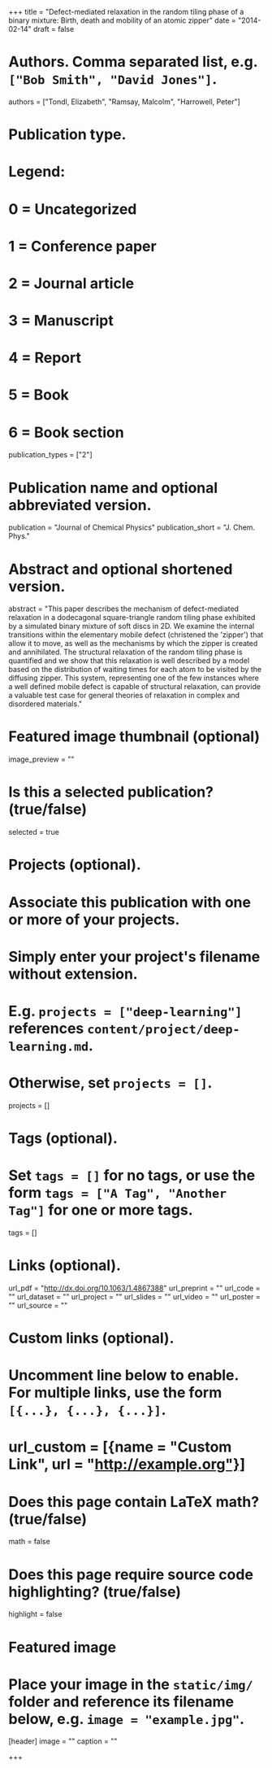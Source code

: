+++
title = "Defect-mediated relaxation in the random tiling phase of a binary mixture: Birth, death and mobility of an atomic zipper"
date = "2014-02-14"
draft = false

# Authors. Comma separated list, e.g. `["Bob Smith", "David Jones"]`.
authors = ["Tondl, Elizabeth", "Ramsay, Malcolm", "Harrowell, Peter"]

# Publication type.
# Legend:
# 0 = Uncategorized
# 1 = Conference paper
# 2 = Journal article
# 3 = Manuscript
# 4 = Report
# 5 = Book
# 6 = Book section
publication_types = ["2"]

# Publication name and optional abbreviated version.
publication = "Journal of Chemical Physics"
publication_short = "J. Chem. Phys."

# Abstract and optional shortened version.
abstract = "This paper describes the mechanism of defect-mediated relaxation in a dodecagonal square-triangle random tiling phase exhibited by a simulated binary mixture of soft discs in 2D. We examine the internal transitions within the elementary mobile defect (christened the 'zipper') that allow it to move, as well as the mechanisms by which the zipper is created and annihilated. The structural relaxation of the random tiling phase is quantified and we show that this relaxation is well described by a model based on the distribution of waiting times for each atom to be visited by the diffusing zipper. This system, representing one of the few instances where a well defined mobile defect is capable of structural relaxation, can provide a valuable test case for general theories of relaxation in complex and disordered materials."

# Featured image thumbnail (optional)
image_preview = ""

# Is this a selected publication? (true/false)
selected = true

# Projects (optional).
#   Associate this publication with one or more of your projects.
#   Simply enter your project's filename without extension.
#   E.g. `projects = ["deep-learning"]` references `content/project/deep-learning.md`.
#   Otherwise, set `projects = []`.
projects = []

# Tags (optional).
#   Set `tags = []` for no tags, or use the form `tags = ["A Tag", "Another Tag"]` for one or more tags.
tags = []

# Links (optional).
url_pdf = "http://dx.doi.org/10.1063/1.4867388"
url_preprint = ""
url_code = ""
url_dataset = ""
url_project = ""
url_slides = ""
url_video = ""
url_poster = ""
url_source = ""

# Custom links (optional).
#   Uncomment line below to enable. For multiple links, use the form `[{...}, {...}, {...}]`.
# url_custom = [{name = "Custom Link", url = "http://example.org"}]

# Does this page contain LaTeX math? (true/false)
math = false

# Does this page require source code highlighting? (true/false)
highlight = false

# Featured image
# Place your image in the `static/img/` folder and reference its filename below, e.g. `image = "example.jpg"`.
[header]
image = ""
caption = ""

+++
